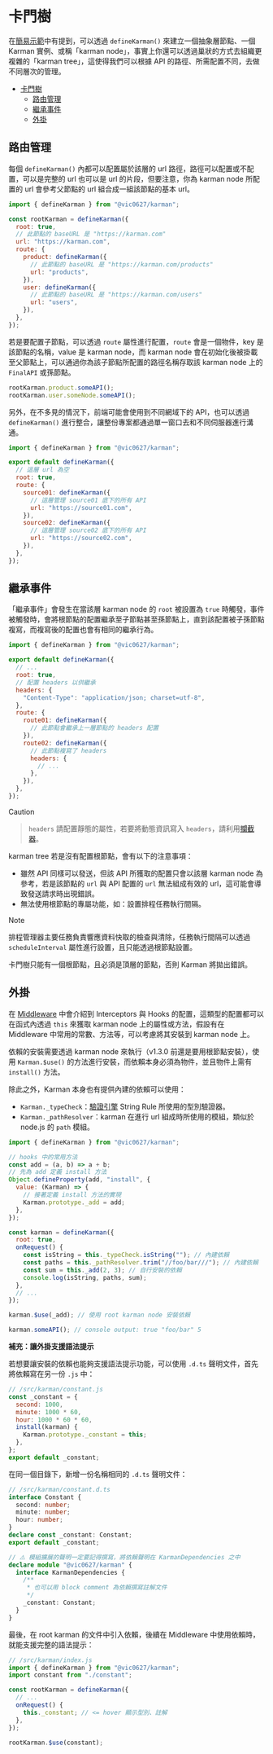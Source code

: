 # 卡門樹

在[簡易示範](./README.md)中有提到，可以透過 `defineKarman()` 來建立一個抽象層節點、一個 Karman 實例、或稱「karman node」，事實上你還可以透過巢狀的方式去組織更複雜的「karman tree」，這使得我們可以根據 API 的路徑、所需配置不同，去做不同層次的管理。

- [卡門樹](#卡門樹)
  - [路由管理](#路由管理)
  - [繼承事件](#繼承事件)
  - [外掛](#外掛)

## 路由管理

每個 `defineKarman()` 內都可以配置屬於該層的 url 路徑，路徑可以配置或不配置，可以是完整的 url 也可以是 url 的片段，但要注意，你為 karman node 所配置的 url 會參考父節點的 url 組合成一組該節點的基本 url。

```js
import { defineKarman } from "@vic0627/karman";

const rootKarman = defineKarman({
  root: true,
  // 此節點的 baseURL 是 "https://karman.com"
  url: "https://karman.com",
  route: {
    product: defineKarman({
      // 此節點的 baseURL 是 "https://karman.com/products"
      url: "products",
    }),
    user: defineKarman({
      // 此節點的 baseURL 是 "https://karman.com/users"
      url: "users",
    }),
  },
});
```

若是要配置子節點，可以透過 `route` 屬性進行配置，`route` 會是一個物件，key 是該節點的名稱，value 是 karman node，而 karman node 會在初始化後被掛載至父節點上，可以通過你為該子節點所配置的路徑名稱存取該 karman node 上的 `FinalAPI` 或孫節點。

```js
rootKarman.product.someAPI();
rootKarman.user.someNode.someAPI();
```

另外，在不多見的情況下，前端可能會使用到不同網域下的 API，也可以透過 `defineKarman()` 進行整合，讓整份專案都通過單一窗口去和不同伺服器進行溝通。

```js
import { defineKarman } from "@vic0627/karman";

export default defineKarman({
  // 這層 url 為空
  root: true,
  route: {
    source01: defineKarman({
      // 這層管理 source01 底下的所有 API
      url: "https://source01.com",
    }),
    source02: defineKarman({
      // 這層管理 source02 底下的所有 API
      url: "https://source02.com",
    }),
  },
});
```

## 繼承事件

「繼承事件」會發生在當該層 karman node 的 `root` 被設置為 `true` 時觸發，事件被觸發時，會將根節點的配置繼承至子節點甚至孫節點上，直到該配置被子孫節點複寫，而複寫後的配置也會有相同的繼承行為。

```js
import { defineKarman } from "@vic0627/karman";

export default defineKarman({
  // ...
  root: true,
  // 配置 headers 以供繼承
  headers: {
    "Content-Type": "application/json; charset=utf-8",
  },
  route: {
    route01: defineKarman({
      // 此節點會繼承上一層節點的 headers 配置
    }),
    route02: defineKarman({
      // 此節點複寫了 headers
      headers: {
        // ...
      },
    }),
  },
});
```

> [!CAUTION]
>
> > `headers` 請配置靜態的屬性，若要將動態資訊寫入 `headers`，請利用[攔截器](#middleware)。

karman tree 若是沒有配置根節點，會有以下的注意事項：

- 雖然 API 同樣可以發送，但該 API 所獲取的配置只會以該層 karman node 為參考，若是該節點的 `url` 與 API 配置的 `url` 無法組成有效的 url，這可能會導致發送請求時出現錯誤。
- 無法使用根節點的專屬功能，如：設置排程任務執行間隔。

> [!NOTE]
> 排程管理器主要任務負責響應資料快取的檢查與清除，任務執行間隔可以透過 `scheduleInterval` 屬性進行設置，且只能透過根節點設置。

卡門樹只能有一個根節點，且必須是頂層的節點，否則 Karman 將拋出錯誤。

## 外掛

在 [Middleware](./middleware.md) 中會介紹到 Interceptors 與 Hooks 的配置，這類型的配置都可以在函式內透過 `this` 來獲取 karman node 上的屬性或方法，假設有在 Middleware 中常用的常數、方法等，可以考慮將其安裝到 karman node 上。

依賴的安裝需要透過 karman node 來執行（v1.3.0 前還是要用根節點安裝），使用 `Karman.$use()` 的方法進行安裝，而依賴本身必須為物件，並且物件上需有 `install()` 方法。

除此之外，Karman 本身也有提供內建的依賴可以使用：

- `Karman._typeCheck`：[驗證引擎](./validation-enigine.md) String Rule 所使用的型別驗證器。
- `Karman._pathResolver`：karman 在進行 url 組成時所使用的模組，類似於 node.js 的 `path` 模組。

```js
import { defineKarman } from "@vic0627/karman";

// hooks 中的常用方法
const add = (a, b) => a + b;
// 先為 add 定義 install 方法
Object.defineProperty(add, "install", {
  value: (Karman) => {
    // 接著定義 install 方法的實現
    Karman.prototype._add = add;
  },
});

const karman = defineKarman({
  root: true,
  onRequest() {
    const isString = this._typeCheck.isString(""); // 內建依賴
    const paths = this._pathResolver.trim("//foo/bar///"); // 內建依賴
    const sum = this._add(2, 3); // 自行安裝的依賴
    console.log(isString, paths, sum);
  },
  // ...
});

karman.$use(_add); // 使用 root karman node 安裝依賴

karman.someAPI(); // console output: true "foo/bar" 5
```

**補充：讓外掛支援語法提示**

若想要讓安裝的依賴也能夠支援語法提示功能，可以使用 `.d.ts` 聲明文件，首先將依賴寫在另一份 `.js` 中：

```js
// /src/karman/constant.js
const _constant = {
  second: 1000,
  minute: 1000 * 60,
  hour: 1000 * 60 * 60,
  install(karman) {
    Karman.prototype._constant = this;
  },
};
export default _constant;
```

在同一個目錄下，新增一份名稱相同的 `.d.ts` 聲明文件：

```ts
// /src/karman/constant.d.ts
interface Constant {
  second: number;
  minute: number;
  hour: number;
}
declare const _constant: Constant;
export default _constant;

// ⚠️ 模組擴展的聲明一定要記得撰寫，將依賴聲明在 KarmanDependencies 之中
declare module "@vic0627/karman" {
  interface KarmanDependencies {
    /**
     * 也可以用 block comment 為依賴撰寫註解文件
     */
    _constant: Constant;
  }
}
```

最後，在 root karman 的文件中引入依賴，後續在 Middleware 中使用依賴時，就能支援完整的語法提示：

```js
// /src/karman/index.js
import { defineKarman } from "@vic0627/karman";
import constant from "./constant";

const rootKarman = defineKarman({
  // ...
  onRequest() {
    this._constant; // <= hover 顯示型別、註解
  },
});

rootKarman.$use(constant);
```

